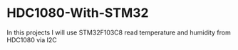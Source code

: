 # HDC1080-With-STM32
In this projects I will use STM32F103C8 read temperature and humidity from HDC1080 via I2C
